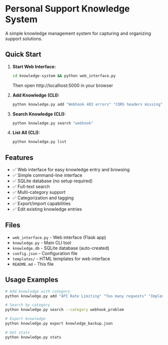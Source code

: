 # Personal Support Knowledge System

A simple knowledge management system for capturing and organizing support solutions.

## Quick Start

1. **Start Web Interface:**
   ```bash
   cd knowledge-system && python web_interface.py
   ```
   Then open http://localhost:5000 in your browser

2. **Add Knowledge (CLI):**
   ```bash
   python knowledge.py add "Webhook 403 errors" "CORS headers missing" "Add Access-Control-Allow-Origin header"
   ```

3. **Search Knowledge (CLI):**
   ```bash
   python knowledge.py search "webhook"
   ```

4. **List All (CLI):**
   ```bash
   python knowledge.py list
   ```

## Features

- ✅ Web interface for easy knowledge entry and browsing
- ✅ Simple command-line interface
- ✅ SQLite database (no setup required)
- ✅ Full-text search
- ✅ Multi-category support
- ✅ Categorization and tagging
- ✅ Export/import capabilities
- ✅ Edit existing knowledge entries

## Files

- `web_interface.py` - Web interface (Flask app)
- `knowledge.py` - Main CLI tool
- `knowledge.db` - SQLite database (auto-created)
- `config.json` - Configuration file
- `templates/` - HTML templates for web interface
- `README.md` - This file

## Usage Examples

```bash
# Add knowledge with category
python knowledge.py add "API Rate Limiting" "Too many requests" "Implement exponential backoff" --category api_issue --tags "api,rate-limit,429"

# Search by category
python knowledge.py search --category webhook_problem

# Export knowledge
python knowledge.py export knowledge_backup.json

# Get stats
python knowledge.py stats
```


